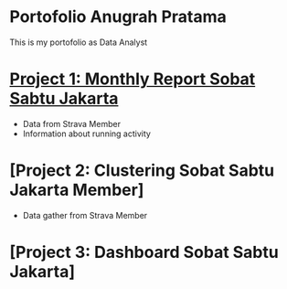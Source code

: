 # Portofolio Anugrah Pratama
This is my portofolio as Data Analyst

# [Project 1: Monthly Report Sobat Sabtu Jakarta](https://github.com/AnugrahPratamaH/Report/blob/main/SobatSabtuJakarta/Report%20JKT%20July%2025.pdf)

* Data from Strava Member
* Information about running activity


# [Project 2: Clustering Sobat Sabtu Jakarta Member] 

* Data gather from Strava Member

# [Project 3: Dashboard Sobat Sabtu Jakarta]
